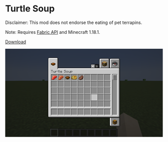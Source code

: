 # Turtle Soup

Disclaimer: This mod does not endorse the eating of pet terrapins.

Note: Requires [Fabric API](https://modrinth.com/mod/fabric-api) and Minecraft 1.18.1.

[Download](https://github.com/tropicbliss/turtle-soup/releases/download/v1.0.1/turtle-soup-1.0.1.jar)

![Wonderful foods](https://raw.githubusercontent.com/tropicbliss/turtle-soup/1.18/images/2022-01-11_02.06.05.png)
